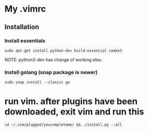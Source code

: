 # My .vimrc

## Installation
### Install essentials 
`sudo apt-get install python-dev build-essential cmake3`

NOTE: python3-dev has change of working also. 

### Install golang (snap package is newer)
`sudo snap install --classic go`

# run vim. after plugins have been downloaded, exit vim and run this

`cd ~/.vim/plugged/youcompleteme/ && ./install.py --all`
